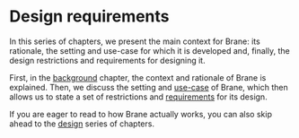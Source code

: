 # Design requirements
In this series of chapters, we present the main context for Brane: its rationale, the setting and use-case for which it is developed and, finally, the design restrictions and requirements for designing it.

First, in the [background](./background.md) chapter, the context and rationale of Brane is explained. Then, we discuss the setting and [use-case](./use_case.md) of Brane, which then allows us to state a set of restrictions and [requirements](./requirements.md) for its design.

If you are eager to read to how Brane actually works, you can also skip ahead to the [design](../design/introduction.md) series of chapters.
